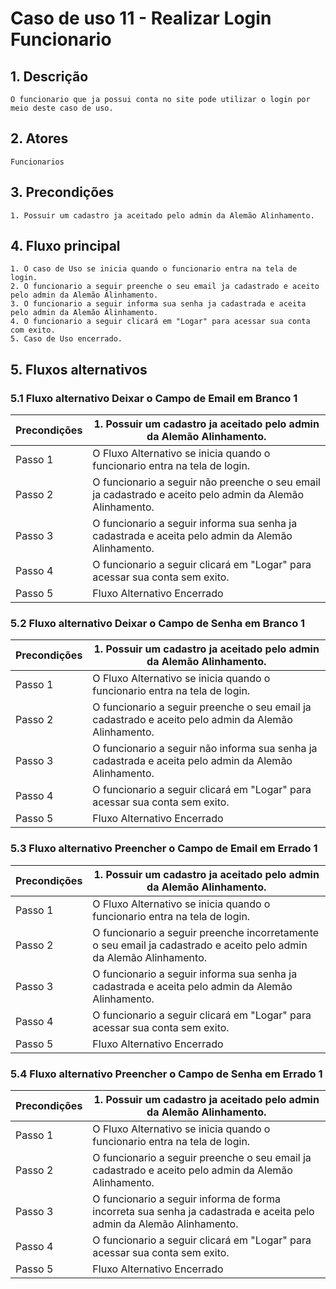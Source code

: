 # Caso de uso 11 - Realizar Login Funcionario

## 1. Descrição

	O funcionario que ja possui conta no site pode utilizar o login por meio deste caso de uso.

## 2. Atores

	Funcionarios

## 3. Precondições

	1. Possuir um cadastro ja aceitado pelo admin da Alemão Alinhamento.
 
## 4. Fluxo principal

    1. O caso de Uso se inicia quando o funcionario entra na tela de login.
    2. O funcionario a seguir preenche o seu email ja cadastrado e aceito pelo admin da Alemão Alinhamento.
    3. O funcionario a seguir informa sua senha ja cadastrada e aceita pelo admin da Alemão Alinhamento.
    4. O funcionario a seguir clicará em "Logar" para acessar sua conta com exito.
    5. Caso de Uso encerrado.

## 5. Fluxos alternativos


### 5.1 Fluxo alternativo Deixar o Campo de Email em Branco 1

| **Precondições**  | 1. Possuir um cadastro ja aceitado pelo admin da Alemão Alinhamento. |
| --- | --- |
| Passo 1                  |O Fluxo Alternativo se inicia quando o funcionario entra na tela de login.|
|        Passo 2 |O funcionario a seguir não preenche o seu email ja cadastrado e aceito pelo admin da Alemão Alinhamento.   |
|         Passo 3          | O funcionario a seguir informa sua senha ja cadastrada e aceita pelo admin da Alemão Alinhamento.  |
|Passo 4|O funcionario a seguir clicará em "Logar" para acessar sua conta sem exito.|
|Passo 5|Fluxo Alternativo Encerrado|


### 5.2 Fluxo alternativo Deixar o Campo de Senha em Branco 1

| **Precondições**  | 1. Possuir um cadastro ja aceitado pelo admin da Alemão Alinhamento. |
| --- | --- |
| Passo 1                  |O Fluxo Alternativo se inicia quando o funcionario entra na tela de login.|
|        Passo 2 |O funcionario a seguir preenche o seu email ja cadastrado e aceito pelo admin da Alemão Alinhamento.   |
|         Passo 3          | O funcionario a seguir não informa sua senha ja cadastrada e aceita pelo admin da Alemão Alinhamento.  |
|Passo 4|O funcionario a seguir clicará em "Logar" para acessar sua conta sem exito.|
|Passo 5|Fluxo Alternativo Encerrado|

### 5.3 Fluxo alternativo Preencher o Campo de Email em Errado 1

| **Precondições**  | 1. Possuir um cadastro ja aceitado pelo admin da Alemão Alinhamento. |
| --- | --- |
| Passo 1                  |O Fluxo Alternativo se inicia quando o funcionario entra na tela de login.|
|        Passo 2 |O funcionario a seguir preenche incorretamente o seu email ja cadastrado e aceito pelo admin da Alemão Alinhamento.   |
|         Passo 3          | O funcionario a seguir informa sua senha ja cadastrada e aceita pelo admin da Alemão Alinhamento.  |
|Passo 4|O funcionario a seguir clicará em "Logar" para acessar sua conta sem exito.|
|Passo 5|Fluxo Alternativo Encerrado|

### 5.4 Fluxo alternativo Preencher o Campo de Senha em Errado 1

| **Precondições**  | 1. Possuir um cadastro ja aceitado pelo admin da Alemão Alinhamento. |
| --- | --- |
| Passo 1                  |O Fluxo Alternativo se inicia quando o funcionario entra na tela de login.|
|        Passo 2 |O funcionario a seguir preenche o seu email ja cadastrado e aceito pelo admin da Alemão Alinhamento.   |
|         Passo 3          | O funcionario a seguir informa de forma incorreta sua senha ja cadastrada e aceita pelo admin da Alemão Alinhamento.  |
|Passo 4|O funcionario a seguir clicará em "Logar" para acessar sua conta sem exito.|
|Passo 5|Fluxo Alternativo Encerrado|
